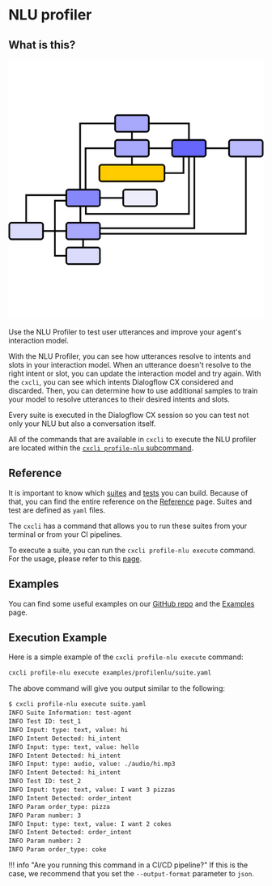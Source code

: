# NLU profiler

## What is this?

<p align="center">
  <img alt="Flow" src="/images/flow.png" style="height:512px;width:512px" />
</p>

Use the NLU Profiler to test user utterances and improve your agent's interaction model.

With the NLU Profiler, you can see how utterances resolve to intents and slots in your interaction model. When an utterance doesn't resolve to the right intent or slot, you can update the interaction model and try again. With the `cxcli`, you can see which intents Dialogflow CX considered and discarded. Then, you can determine how to use additional samples to train your model to resolve utterances to their desired intents and slots.

Every suite is executed in the Dialogflow CX session so you can test not only your NLU but also a conversation itself.

All of the commands that are available in `cxcli` to execute the NLU profiler are located within the [`cxcli profile-nlu` subcommand](/cmd/cxcli_profile-nlu).

## Reference

It is important to know which [suites](/nluprofiler/suites) and [tests](/nluprofiler/tests) you can build. Because of that, you can find the entire reference on the [Reference](/nluprofiler/suites) page. Suites and test are defined as `yaml` files.

The `cxcli` has a command that allows you to run these suites from your terminal or from your CI pipelines.

To execute a suite, you can run the `cxcli profile-nlu execute` command. For the usage, please refer to this [page](/cmd/cxcli_profile-nlu_execute).

## Examples

You can find some useful examples on our [GitHub repo](https://github.com/xavidop/dialogflow-cx-cli/tree/master/examples/profilenlu) and the [Examples](/nluprofiler/examples) page.


## Execution Example

Here is a simple example of the `cxcli profile-nlu execute` command:

```sh
cxcli profile-nlu execute examples/profilenlu/suite.yaml
```

The above command will give you output similar to the following:

```sh
$ cxcli profile-nlu execute suite.yaml
INFO Suite Information: test-agent
INFO Test ID: test_1
INFO Input: type: text, value: hi
INFO Intent Detected: hi_intent
INFO Input: type: text, value: hello
INFO Intent Detected: hi_intent
INFO Input: type: audio, value: ./audio/hi.mp3
INFO Intent Detected: hi_intent
INFO Test ID: test_2
INFO Input: type: text, value: I want 3 pizzas
INFO Intent Detected: order_intent
INFO Param order_type: pizza
INFO Param number: 3
INFO Input: type: text, value: I want 2 cokes
INFO Intent Detected: order_intent
INFO Param number: 2
INFO Param order_type: coke
```

!!! info "Are you running this command in a CI/CD pipeline?"
    If this is the case, we recommend that you set the `--output-format` parameter to `json`.
